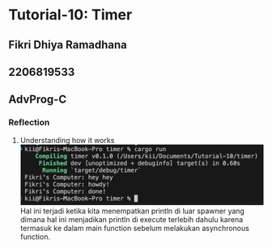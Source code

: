 # Tutorial-10: Timer 
## Fikri Dhiya Ramadhana
## 2206819533
## AdvProg-C

### Reflection
1. Understanding how it works  
![](images/image.png)  
Hal ini terjadi ketika kita menempatkan println di luar spawner yang dimana hal ini menjadikan println di execute terlebih dahulu karena termasuk ke dalam main function sebelum melakukan asynchronous function. 


